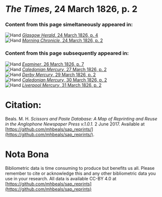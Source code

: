# *The Times*, 24 March 1826, p. 2  
  
### Content from this page simeltaneously appeared in:  
![Hand](http://scissorsandpaste.net/wp-content/uploads/2017/06/smallhandpointer.png) [*Glasgow Herald*, 24 March 1826, p. 4](https://mhbeals.github.io/sap_html/Glasgow-Herald/Glasgow-Herald-24-March-1826-p-4)  
![Hand](http://scissorsandpaste.net/wp-content/uploads/2017/06/smallhandpointer.png) [*Morning Chronicle*, 24 March 1826, p. 2](https://mhbeals.github.io/sap_html/Morning-Chronicle/Morning-Chronicle-24-March-1826-p-2)  
  
### Content from this page subsequently appeared in:  
![Hand](http://scissorsandpaste.net/wp-content/uploads/2017/06/smallhandpointer.png) [*Examiner*, 26 March 1826, p. 7](https://mhbeals.github.io/sap_html/Examiner/Examiner-26-March-1826-p-7)  
![Hand](http://scissorsandpaste.net/wp-content/uploads/2017/06/smallhandpointer.png) [*Caledonian Mercury*, 27 March 1826, p. 2](https://mhbeals.github.io/sap_html/Caledonian-Mercury/Caledonian-Mercury-27-March-1826-p-2)  
![Hand](http://scissorsandpaste.net/wp-content/uploads/2017/06/smallhandpointer.png) [*Derby Mercury*, 29 March 1826, p. 2](https://mhbeals.github.io/sap_html/Derby-Mercury/Derby-Mercury-29-March-1826-p-2)  
![Hand](http://scissorsandpaste.net/wp-content/uploads/2017/06/smallhandpointer.png) [*Caledonian Mercury*, 30 March 1826, p. 2](https://mhbeals.github.io/sap_html/Caledonian-Mercury/Caledonian-Mercury-30-March-1826-p-2)  
![Hand](http://scissorsandpaste.net/wp-content/uploads/2017/06/smallhandpointer.png) [*Liverpool Mercury*, 31 March 1826, p. 2](https://mhbeals.github.io/sap_html/Liverpool-Mercury/Liverpool-Mercury-31-March-1826-p-2)  


# Citation: 

Beals. M. H. *Scissors and Paste Database: A Map of Reprinting and Reuse in the Anglophone Newspaper Press v.1.0.1.* 2 June 2017. Available at [https://github.com/mhbeals/sap_reprints/](https://github.com/mhbeals/sap_reprints/). 

# Nota Bona

Bibliometric data is time consuming to produce but benefits us all. Please remember to cite or acknowledge this and any other bibliometric data you use in your research. All data is available CC-BY 4.0 at [https://github.com/mhbeals/sap_reprints](https://github.com/mhbeals/sap_reprints)